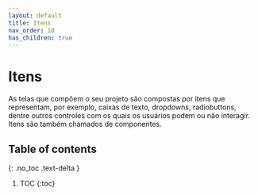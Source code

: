 ```yaml
---
layout: default
title: Itens
nav_order: 10
has_children: true
---
```

# Itens

As telas que compõem o seu projeto são compostas por itens que representam, por exemplo, caixas de texto, dropdowns, radiobuttons, dentre outros controles com os quais os usuários podem ou não interagir. Itens são também chamados de componentes.

## Table of contents
{: .no_toc .text-delta }

1. TOC
{:toc}

